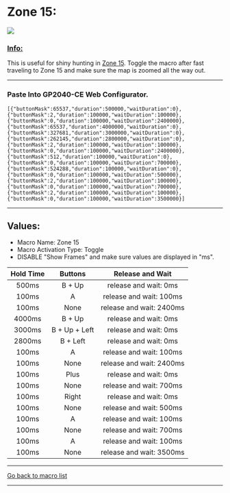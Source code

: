 # Zone 15:

<img src="/Macro-Images/Zone_15.gif" />

### <ins>Info:</ins>
This is useful for shiny hunting in [Zone 15](https://www.serebii.net/pokearth/lumiosecity/wildzone15.shtml). Toggle the macro after fast traveling to Zone 15 and make sure the map is zoomed all the way out.

----

### Paste Into GP2040-CE Web Configurator.
```
[{"buttonMask":65537,"duration":500000,"waitDuration":0},{"buttonMask":2,"duration":100000,"waitDuration":100000},{"buttonMask":0,"duration":100000,"waitDuration":2400000},{"buttonMask":65537,"duration":4000000,"waitDuration":0},{"buttonMask":327681,"duration":3000000,"waitDuration":0},{"buttonMask":262145,"duration":2800000,"waitDuration":0},{"buttonMask":2,"duration":100000,"waitDuration":100000},{"buttonMask":0,"duration":100000,"waitDuration":2400000},{"buttonMask":512,"duration":100000,"waitDuration":0},{"buttonMask":0,"duration":100000,"waitDuration":700000},{"buttonMask":524288,"duration":100000,"waitDuration":0},{"buttonMask":0,"duration":100000,"waitDuration":500000},{"buttonMask":2,"duration":100000,"waitDuration":100000},{"buttonMask":0,"duration":100000,"waitDuration":700000},{"buttonMask":2,"duration":100000,"waitDuration":100000},{"buttonMask":0,"duration":100000,"waitDuration":3500000}]
```

----

## Values:

* Macro Name: Zone 15
* Macro Activation Type: Toggle
* DISABLE "Show Frames" and make sure values are displayed in "ms".

| Hold Time | Buttons | Release and Wait |
| :---: | :---: | :---: |
| 500ms  | B + Up        | release and wait: 0ms    |
| 100ms  | A             | release and wait: 100ms  |
| 100ms  | None          | release and wait: 2400ms |
| 4000ms | B + Up        | release and wait: 0ms    |
| 3000ms | B + Up + Left | release and wait: 0ms    |
| 2800ms | B + Left      | release and wait: 0ms    |
| 100ms  | A             | release and wait: 100ms  |
| 100ms  | None          | release and wait: 2400ms |
| 100ms  | Plus          | release and wait: 0ms    |
| 100ms  | None          | release and wait: 700ms  |
| 100ms  | Right         | release and wait: 0ms    |
| 100ms  | None          | release and wait: 500ms  |
| 100ms  | A             | release and wait: 100ms  |
| 100ms  | None          | release and wait: 700ms  |
| 100ms  | A             | release and wait: 100ms  |
| 100ms  | None          | release and wait: 3500ms |

----

[Go back to macro list](https://github.com/OngoGablogian/Legends_Z-A_Macros/tree/main?tab=readme-ov-file#included-macros)

----
